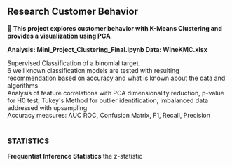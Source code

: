 
<h2>Research Customer Behavior</h2>

👀 <b> This project explores customer behavior with K-Means Clustering and provides a visualization using PCA </b>

<b> Analysis:  Mini_Project_Clustering_Final.ipynb
  </n>
  Data:  WineKMC.xlsx<br> </b>
  
  
Supervised Classification of a binomial target.<br>
6 well known classification models are tested with resulting recommendation based on accuracy and what is known about the data and algorithms<br>
Analysis of feature correlations with PCA dimensionality reduction, p-value for H0 test, Tukey's Method for outlier identification, imbalanced data addressed with upsampling<br>
Accuracy measures: AUC ROC, Confusion Matrix, F1, Recall, Precision
<br><br>
<h3> STATISTICS</h3>
<b> Frequentist Inference Statistics</b>
the z-statistic
